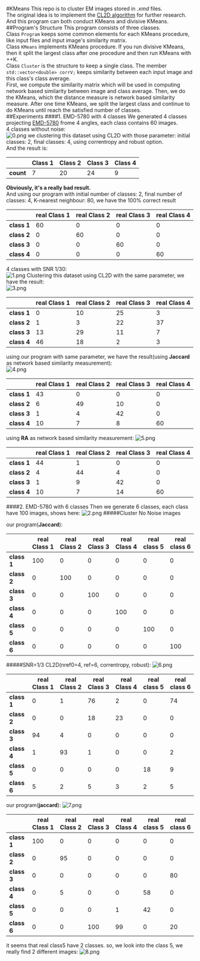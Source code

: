 #KMeans
This repo is to cluster EM images stored in *\.xmd* files.<br />
The original idea is to implement the [CL2D algorithm](http://www.ncbi.nlm.nih.gov/pubmed/20362059) for further research. And this program can both conduct KMeans and divisive KMeans.<br />
##Program's Structure
This program consists of three classes.<br />
Class `Program` keeps some common elements for each KMeans procedure, like input files and input image's similarity matrix.<br />
Class `KMeans` implements KMeans procedure. If you run divisive KMeans, then it split the largest class after one procedure and then run KMeans with ++K.<br />
Class `Cluster` is the structure to keep a single class. The member `std::vector<double> corrV;` keeps similarity between each input image and this class's class average.<br />
First, we compute the similarity matrix which will be used in computing network based similarity between image and class average. Then, we do the KMeans, which the distance measure is network based similarity measure. After one time KMeans, we split the largest class and continue to do KMeans until reach the satisfied number of classes.<br />
##Experiments
####1. EMD-5780 with 4 classes
We generated 4 classes projecting [EMD-5780](http://www.ebi.ac.uk/pdbe/entry/emdb/EMD-5780) frome 4 angles, each class contains 60 images.<br />
4 classes without noise:<br />
![0.png](Images/github/0.png)
we clustering this dataset using CL2D with those parameter: initial classes: 2, final classes: 4, using correntropy and robust option.<br /> 
And the result is: <br />

|         | Class 1 | Class 2 | Class 3 | Class 4 |
|---------| ------- | ------- | ------- | ------- |
|**count**|    7    |    20    |    24    |    9    |
**Obviously, it's a really bad result.**<br />
And using our program with initial number of classes: 2, final number of classes: 4, K-nearest neighbour: 80, we have the 100% correct result<br />

|           |  real Class 1 |  real Class 2 | real Class 3 | real Class 4 |
|-----------| ------- | ------- | ------- | ------- |
|**class 1**|    60    |    0    |    0    |    0    |
|**class 2**|    0    |    60    |    0    |    0    |
|**class 3**|    0    |    0    |    60    |    0    |
|**class 4**|    0    |    0    |    0    |    60    |

4 classes with SNR 1/30:<br />
![1.png](Images/github/1.png)
Clustering this dataset using CL2D with the same parameter, we have the result: <br />
![3.png](Images/github/3.png)

|           |  real Class 1 |  real Class 2 | real Class 3 | real Class 4 |
|-----------| ------- | ------- | ------- | ------- |
|**class 1**|    0    |    10    |    25    |    3    |
|**class 2**|    1    |    3    |    22    |    37    |
|**class 3**|    13    |    29    |    11    |    7    |
|**class 4**|    46    |    18    |    2    |    3    |

using our program with same parameter, we have the result(using **Jaccard** as network based similarity measurement):<br />
![4.png](Images/github/4.png)

|           |  real Class 1 |  real Class 2 | real Class 3 | real Class 4 |
|-----------| ------- | ------- | ------- | ------- |
|**class 1**|    43    |    0    |    0    |    0    |
|**class 2**|    6    |    49    |    10    |    0    |
|**class 3**|    1    |    4    |    42    |    0    |
|**class 4**|    10    |    7    |    8    |    60    |

using **RA** as network based similarity measurement:
![5.png](Images/github/5.png)

|           |  real Class 1 |  real Class 2 | real Class 3 | real Class 4 |
|-----------| ------- | ------- | ------- | ------- |
|**class 1**|    44    |    1    |    0    |    0    |
|**class 2**|    4    |    44    |    4    |    0    |
|**class 3**|    1    |    9    |    42    |    0    |
|**class 4**|    10    |    7    |    14    |    60    |

####2. EMD-5780 with 6 classes
Then we generate 6 classes, each class have 100 images, shows here:
![2.png](Images/github/2.png)
#####Cluster No Noise images

our program(**Jaccard**):

|           |  real Class 1 |  real Class 2 | real Class 3 | real Class 4 | real class 5 | real class 6 |
|-----------| ------- | ------- | ------- | ------- | ------- | ------- |
|**class 1**|    100    |    0    |    0    |    0    |   0   |    0    |
|**class 2**|    0    |    100    |    0    |    0    |   0   |    0    |
|**class 3**|    0    |    0    |    100    |    0    |   0   |    0    |
|**class 4**|    0    |    0    |    0    |    100    |   0   |    0    |
|**class 5**|    0    |    0    |    0    |    0    |   100   |    0    |
|**class 6**|    0    |    0    |    0    |    0    |   0   |    100    |

#####SNR=1/3
CL2D(nref0=4, ref=6, correntropy, robust):
![6.png](Images/github/6.png)

|           |  real Class 1 |  real Class 2 | real Class 3 | real Class 4 | real class 5 | real class 6 |
|-----------| ------- | ------- | ------- | ------- | ------- | ------- |
|**class 1**|    0    |    1    |    76    |    2    |   0   |    74    |
|**class 2**|    0    |    0    |    18    |    23    |   0   |    0    |
|**class 3**|    94    |    4    |    0    |    0    |   0   |    0    |
|**class 4**|    1    |    93    |    1    |    0    |   0   |    2    |
|**class 5**|    0    |    0    |    0    |    0    |   18   |    9    |
|**class 6**|    5    |    2    |    5    |    3    |   2   |    5    |

our program(**jaccard**):
![7.png](Images/github/7.png)

|           |  real Class 1 |  real Class 2 | real Class 3 | real Class 4 | real class 5 | real class 6 |
|-----------| ------- | ------- | ------- | ------- | ------- | ------- |
|**class 1**|    100    |    0    |    0    |    0    |   0   |    0    |
|**class 2**|    0    |    95    |    0    |    0    |   0   |    0    |
|**class 3**|    0    |    0    |    0    |    0    |   0   |    80    |
|**class 4**|    0    |    5    |    0    |    0    |   58   |    0    |
|**class 5**|    0    |    0    |    0    |    1    |   42   |    0    |
|**class 6**|    0    |    0    |    100    |    99    |   0   |    20    |

it seems that real class5 have 2 classes. so, we look into the class 5, we really find 2 different images:
![8.png](Images/github/8.png)
